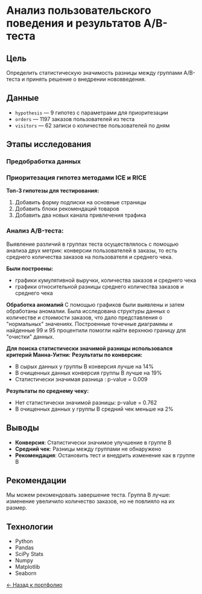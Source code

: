
# Анализ пользовательского поведения и результатов А/В-теста

##  Цель
Определить статистическую значимость разницы между группами A/B-теста и принять решение о внедрении нововведения.

##  Данные
- `hypothesis` — 9 гипотез с параметрами для приоритезации  
- `orders` — 1197 заказов пользователей из теста  
- `visitors` — 62 записи о количестве пользователей по дням

##  Этапы исследования

### Предобработка данных

### Приоритезация гипотез методами ICE и RICE
**Топ-3 гипотезы для тестирования:**
1. Добавить форму подписки на основные страницы
2. Добавить блоки рекомендаций товаров  
3. Добавить два новых канала привлечения трафика

### Анализ A/B-теста:

Выявление различий в группах теста осуществлялось с помощью анализа двух метрик: конверсии пользователей в заказы, то есть среднего количества заказов на пользователя и среднего чека.

**Были построены:**
- графики кумулятивной выручки, количества заказов и среднего чека
- графики относительной разницы среднего количества заказов и среднего чека
  
**Обработка аномалий**
С помощью графиков были выявлены и затем обработаны аномалии. Была исследована структуры данных о количестве и стоимости заказов, что дало представления о "нормальных" значениях. Построенные точечные диаграммы и найденные 99 и 95 процентили помогли найти верхнюю границу для "очистки" данных.

**Для поиска статистически значимой разницы использовался критерий Манна-Уитни:**
**Результаты по конверсии:**
-  В сырых данных у группы В конверсия лучше на 14%
-  В очищенных данных конверсия группы В лучше на 19%
-  Статистически значимая разница : p-value = 0.009

**Результаты по среднему чеку:**
-  Нет статистически значимой разницы: p-value = 0.762
-  В очищенных данных у группы В средний чек меньше на 2%

##  Выводы
-  **Конверсия**: Статистически значимое улучшение в группе B
-  **Средний чек**: Разницы между группами не обнаружено  
-  **Рекомендация**: Остановить тест и внедрить изменение как в группе В

## Рекомендации

  Мы можем рекомендовать завершение теста. Группа В лучше: изменение увеличило количество заказов, но не повлияло на их размер.

##  Технологии
- Python
- Pandas
- SciPy Stats
- Numpy
- Matplotlib
- Seaborn

[← Назад к портфолио](../README.md)
